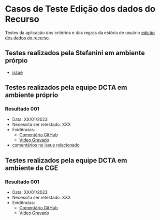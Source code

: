 # Casos de Teste Edição dos dados do Recurso

Testes da aplicação dos critérios e das regras da estória de usuário [edição dos dados do recurso](../../estorias_de_usuarios/03_edicao_dos_dados_do_recurso).

## Testes realizados pela Stefanini em ambiente prórpio

- [issue](https://github.com/transparencia-mg/work-stefanini/issues/105)


## Testes realizados pela equipe DCTA em ambiente próprio 

### Resultado 001
- Data: XX/01/2023
- Necessita ser retestado: XXX
- Evidências:
  - [Comentário GitHub]()
  - [Vídeo Gravado]()
- [comentários no issue relacionado](https://github.com/transparencia-mg/work-stefanini/issues/105)

## Testes realizados pela equipe DCTA em ambiente da CGE 

### Resultado 001
- Data: XX/01/2023
- Necessita ser retestado: XXX
- Evidências:
  - [Comentário GitHub]()
  - [Vídeo Gravado]()

  